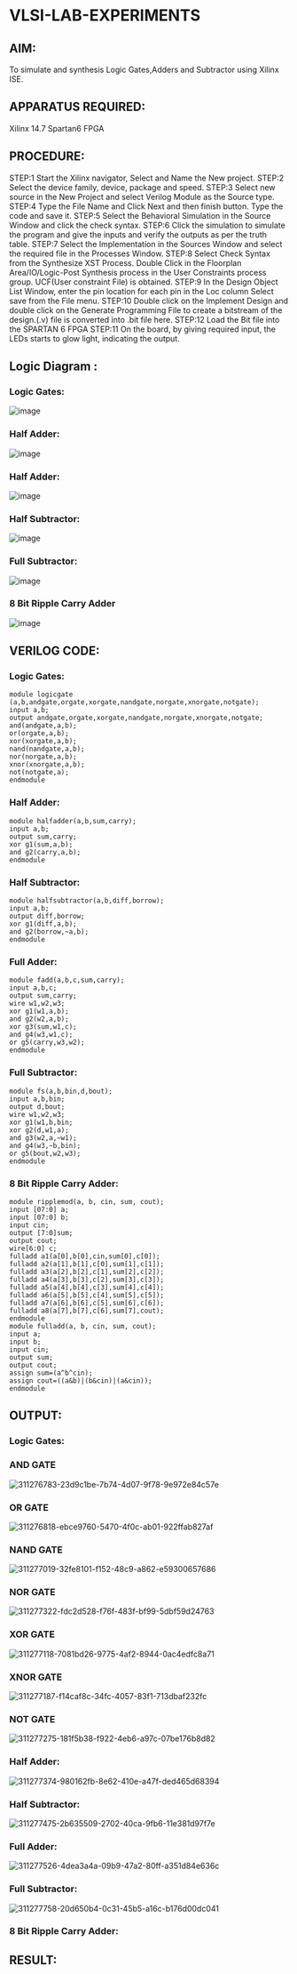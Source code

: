 # VLSI-LAB-EXPERIMENTS
## AIM:
To simulate and synthesis Logic Gates,Adders and Subtractor using Xilinx ISE.

## APPARATUS REQUIRED:
Xilinx 14.7 Spartan6 FPGA

## PROCEDURE:
STEP:1 Start the Xilinx navigator, Select and Name the New project. STEP:2 Select the device family, device, package and speed. STEP:3 Select new source in the New Project and select Verilog Module as the Source type. STEP:4 Type the File Name and Click Next and then finish button. Type the code and save it. STEP:5 Select the Behavioral Simulation in the Source Window and click the check syntax. STEP:6 Click the simulation to simulate the program and give the inputs and verify the outputs as per the truth table. STEP:7 Select the Implementation in the Sources Window and select the required file in the Processes Window. STEP:8 Select Check Syntax from the Synthesize XST Process. Double Click in the Floorplan Area/IO/Logic-Post Synthesis process in the User Constraints process group. UCF(User constraint File) is obtained. STEP:9 In the Design Object List Window, enter the pin location for each pin in the Loc column Select save from the File menu. STEP:10 Double click on the Implement Design and double click on the Generate Programming File to create a bitstream of the design.(.v) file is converted into .bit file here. STEP:12 Load the Bit file into the SPARTAN 6 FPGA STEP:11 On the board, by giving required input, the LEDs starts to glow light, indicating the output.

## Logic Diagram :

### Logic Gates:
![image](https://github.com/navaneethans/VLSI-LAB-EXPERIMENTS/assets/6987778/ee17970c-3ac9-4603-881b-88e2825f41a4)


### Half Adder:

![image](https://github.com/navaneethans/VLSI-LAB-EXPERIMENTS/assets/6987778/0e1ecb96-0c25-4556-832b-aeeedfdfe7b9)


### Half Adder:

![image](https://github.com/navaneethans/VLSI-LAB-EXPERIMENTS/assets/6987778/9bb3964c-438f-469d-a3de-c1cca6f323fb)


### Half Subtractor:

![image](https://github.com/navaneethans/VLSI-LAB-EXPERIMENTS/assets/6987778/731470b7-eb4e-49f8-8bb7-2994052a7184)



### Full Subtractor:

![image](https://github.com/navaneethans/VLSI-LAB-EXPERIMENTS/assets/6987778/d66f874b-c1f2-44b3-a035-7149b56430c1)



### 8 Bit Ripple Carry Adder

![image](https://github.com/navaneethans/VLSI-LAB-EXPERIMENTS/assets/6987778/7385a408-40a5-4203-8050-b72818622d79)



## VERILOG CODE:

### Logic Gates:
```
module logicgate (a,b,andgate,orgate,xorgate,nandgate,norgate,xnorgate,notgate);
input a,b;  
output andgate,orgate,xorgate,nandgate,norgate,xnorgate,notgate;
and(andgate,a,b);
or(orgate,a,b);
xor(xorgate,a,b);
nand(nandgate,a,b); 
nor(norgate,a,b);
xnor(xnorgate,a,b);
not(notgate,a);
endmodule
```
### Half Adder:
```
module halfadder(a,b,sum,carry);
input a,b;
output sum,carry;
xor g1(sum,a,b);
and g2(carry,a,b);
endmodule
```
### Half Subtractor:
```
module halfsubtractor(a,b,diff,borrow);
input a,b;
output diff,borrow;
xor g1(diff,a,b);
and g2(borrow,~a,b);
endmodule
```
### Full Adder:
```
module fadd(a,b,c,sum,carry);
input a,b,c;
output sum,carry;
wire w1,w2,w3;
xor g1(w1,a,b);
and g2(w2,a,b);
xor g3(sum,w1,c);
and g4(w3,w1,c);
or g5(carry,w3,w2);
endmodule
```
### Full Subtractor:
```
module fs(a,b,bin,d,bout);
input a,b,bin; 
output d,bout;
wire w1,w2,w3;
xor g1(w1,b,bin; 
xor g2(d,w1,a);
and g3(w2,a,~w1);
and g4(w3,~b,bin);
or g5(bout,w2,w3);
endmodule
```
### 8 Bit Ripple Carry Adder:
```
module ripplemod(a, b, cin, sum, cout);
input [07:0] a;
input [07:0] b;
input cin;
output [7:0]sum;
output cout;
wire[6:0] c;
fulladd a1(a[0],b[0],cin,sum[0],c[0]);
fulladd a2(a[1],b[1],c[0],sum[1],c[1]);
fulladd a3(a[2],b[2],c[1],sum[2],c[2]);
fulladd a4(a[3],b[3],c[2],sum[3],c[3]);
fulladd a5(a[4],b[4],c[3],sum[4],c[4]);
fulladd a6(a[5],b[5],c[4],sum[5],c[5]);
fulladd a7(a[6],b[6],c[5],sum[6],c[6]);
fulladd a8(a[7],b[7],c[6],sum[7],cout);
endmodule
module fulladd(a, b, cin, sum, cout);
input a;
input b;
input cin;
output sum;
output cout;
assign sum=(a^b^cin);
assign cout=((a&b)|(b&cin)|(a&cin));
endmodule
```
## OUTPUT:
### Logic Gates:
### AND GATE
![311276783-23d9c1be-7b74-4d07-9f78-9e972e84c57e](https://github.com/vignesh7605/VLSI-LAB-EXP-1/assets/160568690/c31d736b-bfc7-4b3b-89b3-1ed540b0836f)

### OR GATE
![311276818-ebce9760-5470-4f0c-ab01-922ffab827af](https://github.com/vignesh7605/VLSI-LAB-EXP-1/assets/160568690/61171432-0d3c-4bf0-a67b-bccf23aad72d)


### NAND GATE
![311277019-32fe8101-f152-48c9-a862-e59300657686](https://github.com/vignesh7605/VLSI-LAB-EXP-1/assets/160568690/a6a07628-0ddc-474b-a58d-70c83eb5aec7)


### NOR GATE

![311277322-fdc2d528-f76f-483f-bf99-5dbf59d24763](https://github.com/vignesh7605/VLSI-LAB-EXP-1/assets/160568690/ec349283-ef74-4009-bf52-835894f723c7)

### XOR GATE
![311277118-7081bd26-9775-4af2-8944-0ac4edfc8a71](https://github.com/vignesh7605/VLSI-LAB-EXP-1/assets/160568690/94ca2621-976b-46b6-b64e-58f14d35680d)


### XNOR GATE
![311277187-f14caf8c-34fc-4057-83f1-713dbaf232fc](https://github.com/vignesh7605/VLSI-LAB-EXP-1/assets/160568690/127a26bc-2762-41f7-af21-a9eb0d9791bd)


### NOT GATE
![311277275-181f5b38-f922-4eb6-a97c-07be176b8d82](https://github.com/vignesh7605/VLSI-LAB-EXP-1/assets/160568690/a64a66e8-eefd-45b1-bf00-1d0edfc5b956)


### Half Adder:
![311277374-980162fb-8e62-410e-a47f-ded465d68394](https://github.com/vignesh7605/VLSI-LAB-EXP-1/assets/160568690/cb67697a-0561-4c36-a7d4-99c0b889e710)


### Half Subtractor:
![311277475-2b635509-2702-40ca-9fb6-11e381d97f7e](https://github.com/vignesh7605/VLSI-LAB-EXP-1/assets/160568690/c8054638-67f1-4f2f-9109-eaa10bdbb750)


### Full Adder:
![311277526-4dea3a4a-09b9-47a2-80ff-a351d84e636c](https://github.com/vignesh7605/VLSI-LAB-EXP-1/assets/160568690/73ecbae5-418a-474b-8c86-fe92088a9be0)


### Full Subtractor:
![311277758-20d650b4-0c31-45b5-a16c-b176d00dc041](https://github.com/vignesh7605/VLSI-LAB-EXP-1/assets/160568690/29805ff8-d275-4daa-85a7-185769df03ae)


### 8 Bit Ripple Carry Adder:

## RESULT:
